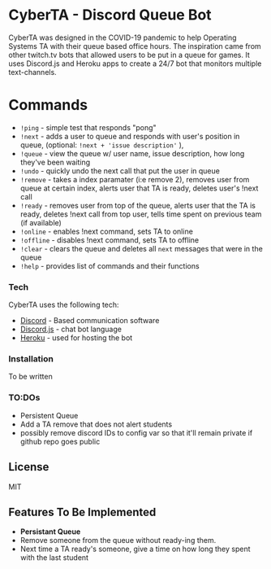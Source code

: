 # CyberTA - Discord Queue Bot

CyberTA was designed in the COVID-19 pandemic to help Operating Systems TA with their queue based office hours. The inspiration came from other twitch.tv bots that allowed users to be put in a queue for games. It uses Discord.js and Heroku apps to create a 24/7 bot that monitors multiple text-channels. 

# Commands
  - `!ping` - simple test that responds "pong"
  - `!next` - adds a user to queue and responds with user's position in queue, (optional: `!next + 'issue description'` ),
  - `!queue` - view the queue w/ user name, issue description, how long they've been waiting
  - `!undo` - quickly undo the next call that put the user in queue
  - `!remove` - takes a index paramater (i:e remove 2), removes user from queue at certain index, alerts user that TA is ready, deletes user's !next call
  - `!ready` - removes user from top of the queue, alerts user that the TA is ready, deletes !next call from top user, tells time spent on previous team (if available)
  - `!online` - enables !next command, sets TA to online
  - `!offline` - disables !next command, sets TA to offline
  - `!clear` - clears the queue and deletes all `next` messages that were in the queue
  - `!help` - provides list of commands and their functions

### Tech
CyberTA uses the following tech:
* [Discord] - Based communication software
* [Discord.js] - chat bot language
* [Heroku] - used for hosting the bot 

### Installation

To be written
### TO:DOs

 - Persistent Queue
 - Add a TA remove that does not alert students
 - possibly remove discord IDs to config var so that it'll remain private if github repo goes public

License
----

MIT

[//]: # (These are reference links used in the body of this note and get stripped out when the markdown processor does its job. There is no need to format nicely because it shouldn't be seen. Thanks SO - http://stackoverflow.com/questions/4823468/store-comments-in-markdown-syntax)


   [Discord]: <https://discordapp.com/r>
   [Discord.js]: <https://discord.js.org/#/>
   [Heroku]: <https://www.heroku.com/home>

## Features To Be Implemented
* **Persistant Queue**
* Remove someone from the queue without ready-ing them.
* Next time a TA ready's someone, give a time on how long they spent with the last student

